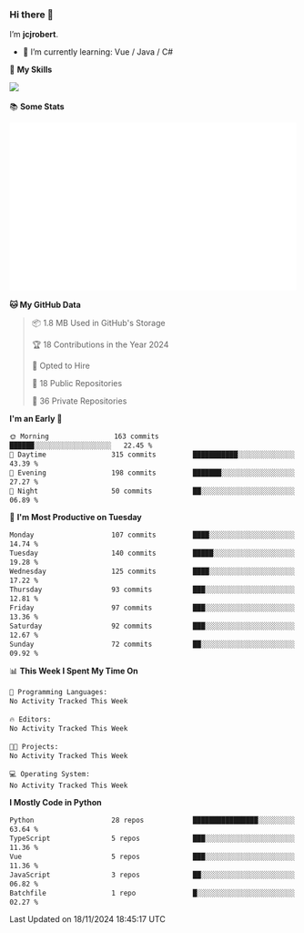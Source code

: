 ### Hi there 👋

I’m **jcjrobert**.

- 🌱 I’m currently learning: Vue / Java / C#

🌟 **My Skills**

![](https://img.shields.io/badge/-Python-3e74a2?style=flat-square&logo=Python&logoColor=fff)

📚 **Some Stats**

![](https://github.com/jcjrobert/github-stats/blob/master/generated/overview.svg)

<!--START_SECTION:waka-->
**🐱 My GitHub Data** 

> 📦 1.8 MB Used in GitHub's Storage 
 > 
> 🏆 18 Contributions in the Year 2024
 > 
> 💼 Opted to Hire
 > 
> 📜 18 Public Repositories 
 > 
> 🔑 36 Private Repositories 
 > 
**I'm an Early 🐤** 

```text
🌞 Morning                163 commits         ██████░░░░░░░░░░░░░░░░░░░   22.45 % 
🌆 Daytime                315 commits         ███████████░░░░░░░░░░░░░░   43.39 % 
🌃 Evening                198 commits         ███████░░░░░░░░░░░░░░░░░░   27.27 % 
🌙 Night                  50 commits          ██░░░░░░░░░░░░░░░░░░░░░░░   06.89 % 
```
📅 **I'm Most Productive on Tuesday** 

```text
Monday                   107 commits         ████░░░░░░░░░░░░░░░░░░░░░   14.74 % 
Tuesday                  140 commits         █████░░░░░░░░░░░░░░░░░░░░   19.28 % 
Wednesday                125 commits         ████░░░░░░░░░░░░░░░░░░░░░   17.22 % 
Thursday                 93 commits          ███░░░░░░░░░░░░░░░░░░░░░░   12.81 % 
Friday                   97 commits          ███░░░░░░░░░░░░░░░░░░░░░░   13.36 % 
Saturday                 92 commits          ███░░░░░░░░░░░░░░░░░░░░░░   12.67 % 
Sunday                   72 commits          ██░░░░░░░░░░░░░░░░░░░░░░░   09.92 % 
```


📊 **This Week I Spent My Time On** 

```text
💬 Programming Languages: 
No Activity Tracked This Week

🔥 Editors: 
No Activity Tracked This Week

🐱‍💻 Projects: 
No Activity Tracked This Week

💻 Operating System: 
No Activity Tracked This Week
```

**I Mostly Code in Python** 

```text
Python                   28 repos            ████████████████░░░░░░░░░   63.64 % 
TypeScript               5 repos             ███░░░░░░░░░░░░░░░░░░░░░░   11.36 % 
Vue                      5 repos             ███░░░░░░░░░░░░░░░░░░░░░░   11.36 % 
JavaScript               3 repos             ██░░░░░░░░░░░░░░░░░░░░░░░   06.82 % 
Batchfile                1 repo              █░░░░░░░░░░░░░░░░░░░░░░░░   02.27 % 
```




 Last Updated on 18/11/2024 18:45:17 UTC
<!--END_SECTION:waka-->
